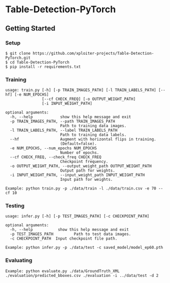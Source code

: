 # Table-Detection-PyTorch

## Getting Started

### Setup
```
$ git clone https://github.com/xploiter-projects/Table-Detection-PyTorch.git
$ cd Table-Detection-PyTorch
$ pip install -r requirements.txt
```

### Training
```
usage: train.py [-h] [-p TRAIN_IMAGES_PATH] [-l TRAIN_LABELS_PATH] [--hf] [-e NUM_EPOCHS]
                [--cf CHECK_FREQ] [-o OUTPUT_WEIGHT_PATH]
                [-i INPUT_WEIGHT_PATH]

optional arguments:
  -h, --help            show this help message and exit
  -p TRAIN_IMAGES_PATH, --path TRAIN_IMAGES_PATH
                        Path to training data images.
  -l TRAIN_LABELS_PATH, --label TRAIN_LABELS_PATH
                        Path to training data labels.
  --hf                  Augment with horizontal flips in training.
                        (Default=false).
  -e NUM_EPOCHS, --num_epochs NUM_EPOCHS
                        Number of epochs.
  --cf CHECK_FREQ, --check_freq CHECK_FREQ
                        Checkpoint frequency.
  -o OUTPUT_WEIGHT_PATH, --output_weight_path OUTPUT_WEIGHT_PATH
                        Output path for weights.
  -i INPUT_WEIGHT_PATH, --input_weight_path INPUT_WEIGHT_PATH
                        Input path for weights.
```

```Example: python train.py -p ./data/train -l ./data/train.csv -e 70 --cf 10```

### Testing
```
usage: infer.py [-h] [-p TEST_IMAGES_PATH] [-c CHECKPOINT_PATH]

optional arguments:
  -h, --help           show this help message and exit
  -p TEST_IMAGES_PATH         Path to test data images.
  -c CHECKPOINT_PATH  Input checkpoint file path.
```

```Example: python infer.py -p ./data/test -c saved_model/model_ep60.pth```

### Evaluating

```Example: python evaluate.py ./data/GroundTruth_XML ./evaluation/predicted_bboxes.csv ./evaluation -i ../data/test -d 2```
